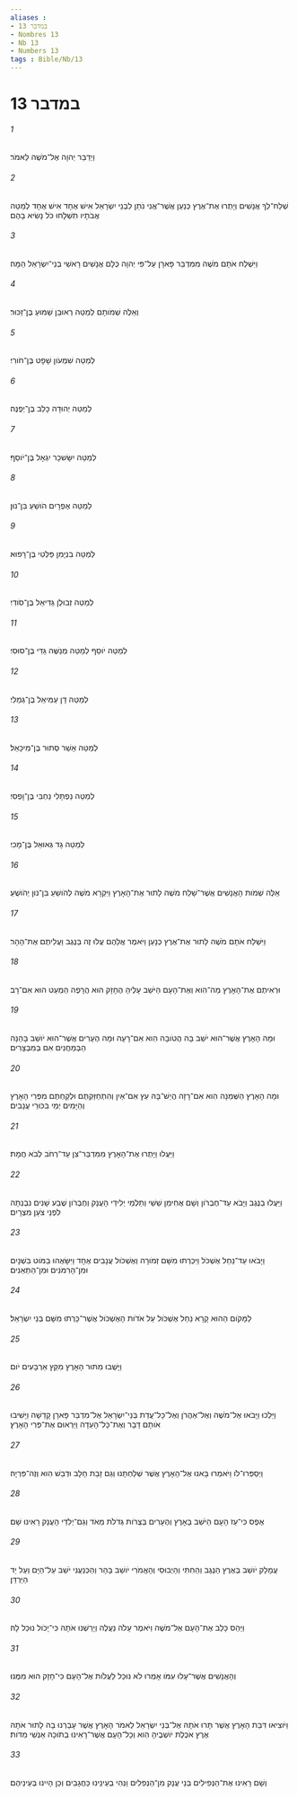 ```yaml
---
aliases : 
- במדבר 13
- Nombres 13
- Nb 13
- Numbers 13
tags : Bible/Nb/13
---
```


# במדבר 13

###### 1
וַיְדַבֵּר יְהוָה אֶל־מֹשֶׁה לֵּאמֹר׃
###### 2
שְׁלַח־לְךָ אֲנָשִׁים וְיָתֻרוּ אֶת־אֶרֶץ כְּנַעַן אֲשֶׁר־אֲנִי נֹתֵן לִבְנֵי יִשְׂרָאֵל אִישׁ אֶחָד אִישׁ אֶחָד לְמַטֵּה אֲבֹתָיו תִּשְׁלָחוּ כֹּל נָשִׂיא בָהֶם׃
###### 3
וַיִּשְׁלַח אֹתָם מֹשֶׁה מִמִּדְבַּר פָּארָן עַל־פִּי יְהוָה כֻּלָּם אֲנָשִׁים רָאשֵׁי בְנֵי־יִשְׂרָאֵל הֵמָּה׃
###### 4
וְאֵלֶּה שְׁמֹותָם לְמַטֵּה רְאוּבֵן שַׁמּוּעַ בֶּן־זַכּוּר׃
###### 5
לְמַטֵּה שִׁמְעֹון שָׁפָט בֶּן־חֹורִי׃
###### 6
לְמַטֵּה יְהוּדָה כָּלֵב בֶּן־יְפֻנֶּה׃
###### 7
לְמַטֵּה יִשָּׂשכָר יִגְאָל בֶּן־יֹוסֵף׃
###### 8
לְמַטֵּה אֶפְרָיִם הֹושֵׁעַ בִּן־נוּן׃
###### 9
לְמַטֵּה בִנְיָמִן פַּלְטִי בֶּן־רָפוּא׃
###### 10
לְמַטֵּה זְבוּלֻן גַּדִּיאֵל בֶּן־סֹודִי׃
###### 11
לְמַטֵּה יֹוסֵף לְמַטֵּה מְנַשֶּׁה גַּדִּי בֶּן־סוּסִי׃
###### 12
לְמַטֵּה דָן עַמִּיאֵל בֶּן־גְּמַלִּי׃
###### 13
לְמַטֵּה אָשֵׁר סְתוּר בֶּן־מִיכָאֵל׃
###### 14
לְמַטֵּה נַפְתָּלִי נַחְבִּי בֶּן־וָפְסִי׃
###### 15
לְמַטֵּה גָד גְּאוּאֵל בֶּן־מָכִי׃
###### 16
אֵלֶּה שְׁמֹות הָאֲנָשִׁים אֲשֶׁר־שָׁלַח מֹשֶׁה לָתוּר אֶת־הָאָרֶץ וַיִּקְרָא מֹשֶׁה לְהֹושֵׁעַ בִּן־נוּן יְהֹושֻׁעַ׃
###### 17
וַיִּשְׁלַח אֹתָם מֹשֶׁה לָתוּר אֶת־אֶרֶץ כְּנָעַן וַיֹּאמֶר אֲלֵהֶם עֲלוּ זֶה בַּנֶּגֶב וַעֲלִיתֶם אֶת־הָהָר׃
###### 18
וּרְאִיתֶם אֶת־הָאָרֶץ מַה־הִוא וְאֶת־הָעָם הַיֹּשֵׁב עָלֶיהָ הֶחָזָק הוּא הֲרָפֶה הַמְעַט הוּא אִם־רָב׃
###### 19
וּמָה הָאָרֶץ אֲשֶׁר־הוּא יֹשֵׁב בָּהּ הֲטֹובָה הִוא אִם־רָעָה וּמָה הֶעָרִים אֲשֶׁר־הוּא יֹושֵׁב בָּהֵנָּה הַבְּמַחֲנִים אִם בְּמִבְצָרִים׃
###### 20
וּמָה הָאָרֶץ הַשְּׁמֵנָה הִוא אִם־רָזָה הֲיֵשׁ־בָּהּ עֵץ אִם־אַיִן וְהִתְחַזַּקְתֶּם וּלְקַחְתֶּם מִפְּרִי הָאָרֶץ וְהַיָּמִים יְמֵי בִּכּוּרֵי עֲנָבִים׃
###### 21
וַיַּעֲלוּ וַיָּתֻרוּ אֶת־הָאָרֶץ מִמִּדְבַּר־צִן עַד־רְחֹב לְבֹא חֲמָת׃
###### 22
וַיַּעֲלוּ בַנֶּגֶב וַיָּבֹא עַד־חֶבְרֹון וְשָׁם אֲחִימַן שֵׁשַׁי וְתַלְמַי יְלִידֵי הָעֲנָק וְחֶבְרֹון שֶׁבַע שָׁנִים נִבְנְתָה לִפְנֵי צֹעַן מִצְרָיִם׃
###### 23
וַיָּבֹאוּ עַד־נַחַל אֶשְׁכֹּל וַיִּכְרְתוּ מִשָּׁם זְמֹורָה וְאֶשְׁכֹּול עֲנָבִים אֶחָד וַיִּשָּׂאֻהוּ בַמֹּוט בִּשְׁנָיִם וּמִן־הָרִמֹּנִים וּמִן־הַתְּאֵנִים׃
###### 24
לַמָּקֹום הַהוּא קָרָא נַחַל אֶשְׁכֹּול עַל אֹדֹות הָאֶשְׁכֹּול אֲשֶׁר־כָּרְתוּ מִשָּׁם בְּנֵי יִשְׂרָאֵל׃
###### 25
וַיָּשֻׁבוּ מִתּוּר הָאָרֶץ מִקֵּץ אַרְבָּעִים יֹום׃
###### 26
וַיֵּלְכוּ וַיָּבֹאוּ אֶל־מֹשֶׁה וְאֶל־אַהֲרֹן וְאֶל־כָּל־עֲדַת בְּנֵי־יִשְׂרָאֵל אֶל־מִדְבַּר פָּארָן קָדֵשָׁה וַיָּשִׁיבוּ אֹותָם דָּבָר וְאֶת־כָּל־הָעֵדָה וַיַּרְאוּם אֶת־פְּרִי הָאָרֶץ׃
###### 27
וַיְסַפְּרוּ־לֹו וַיֹּאמְרוּ בָּאנוּ אֶל־הָאָרֶץ אֲשֶׁר שְׁלַחְתָּנוּ וְגַם זָבַת חָלָב וּדְבַשׁ הִוא וְזֶה־פִּרְיָהּ׃
###### 28
אֶפֶס כִּי־עַז הָעָם הַיֹּשֵׁב בָּאָרֶץ וְהֶעָרִים בְּצֻרֹות גְּדֹלֹת מְאֹד וְגַם־יְלִדֵי הָעֲנָק רָאִינוּ שָׁם׃
###### 29
עֲמָלֵק יֹושֵׁב בְּאֶרֶץ הַנֶּגֶב וְהַחִתִּי וְהַיְבוּסִי וְהָאֱמֹרִי יֹושֵׁב בָּהָר וְהַכְּנַעֲנִי יֹשֵׁב עַל־הַיָּם וְעַל יַד הַיַּרְדֵּן׃
###### 30
וַיַּהַס כָּלֵב אֶת־הָעָם אֶל־מֹשֶׁה וַיֹּאמֶר עָלֹה נַעֲלֶה וְיָרַשְׁנוּ אֹתָהּ כִּי־יָכֹול נוּכַל לָהּ׃
###### 31
וְהָאֲנָשִׁים אֲשֶׁר־עָלוּ עִמֹּו אָמְרוּ לֹא נוּכַל לַעֲלֹות אֶל־הָעָם כִּי־חָזָק הוּא מִמֶּנּוּ׃
###### 32
וַיֹּוצִיאוּ דִּבַּת הָאָרֶץ אֲשֶׁר תָּרוּ אֹתָהּ אֶל־בְּנֵי יִשְׂרָאֵל לֵאמֹר הָאָרֶץ אֲשֶׁר עָבַרְנוּ בָהּ לָתוּר אֹתָהּ אֶרֶץ אֹכֶלֶת יֹושְׁבֶיהָ הִוא וְכָל־הָעָם אֲשֶׁר־רָאִינוּ בְתֹוכָהּ אַנְשֵׁי מִדֹּות׃
###### 33
וְשָׁם רָאִינוּ אֶת־הַנְּפִילִים בְּנֵי עֲנָק מִן־הַנְּפִלִים וַנְּהִי בְעֵינֵינוּ כַּחֲגָבִים וְכֵן הָיִינוּ בְּעֵינֵיהֶם׃
